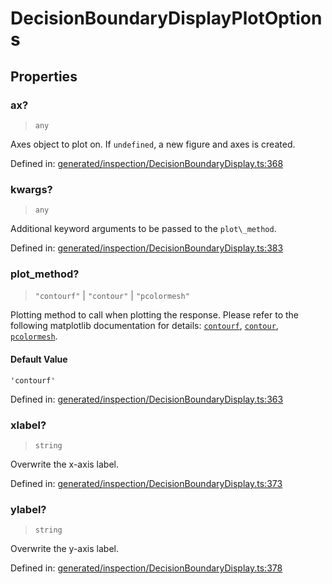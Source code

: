 # DecisionBoundaryDisplayPlotOptions

## Properties

### ax?

> `any`

Axes object to plot on. If `undefined`, a new figure and axes is created.

Defined in:  [generated/inspection/DecisionBoundaryDisplay.ts:368](https://github.com/transitive-bullshit/scikit-learn-ts/blob/b59c1ff/packages/sklearn/src/generated/inspection/DecisionBoundaryDisplay.ts#L368)

### kwargs?

> `any`

Additional keyword arguments to be passed to the `plot\_method`.

Defined in:  [generated/inspection/DecisionBoundaryDisplay.ts:383](https://github.com/transitive-bullshit/scikit-learn-ts/blob/b59c1ff/packages/sklearn/src/generated/inspection/DecisionBoundaryDisplay.ts#L383)

### plot\_method?

> `"contourf"` \| `"contour"` \| `"pcolormesh"`

Plotting method to call when plotting the response. Please refer to the following matplotlib documentation for details: [`contourf`](https://matplotlib.org/stable/api/_as_gen/matplotlib.pyplot.contourf.html#matplotlib.pyplot.contourf "(in Matplotlib v3.7.1)"), [`contour`](https://matplotlib.org/stable/api/_as_gen/matplotlib.pyplot.contour.html#matplotlib.pyplot.contour "(in Matplotlib v3.7.1)"), [`pcolormesh`](https://matplotlib.org/stable/api/_as_gen/matplotlib.pyplot.pcolormesh.html#matplotlib.pyplot.pcolormesh "(in Matplotlib v3.7.1)").

#### Default Value

`'contourf'`

Defined in:  [generated/inspection/DecisionBoundaryDisplay.ts:363](https://github.com/transitive-bullshit/scikit-learn-ts/blob/b59c1ff/packages/sklearn/src/generated/inspection/DecisionBoundaryDisplay.ts#L363)

### xlabel?

> `string`

Overwrite the x-axis label.

Defined in:  [generated/inspection/DecisionBoundaryDisplay.ts:373](https://github.com/transitive-bullshit/scikit-learn-ts/blob/b59c1ff/packages/sklearn/src/generated/inspection/DecisionBoundaryDisplay.ts#L373)

### ylabel?

> `string`

Overwrite the y-axis label.

Defined in:  [generated/inspection/DecisionBoundaryDisplay.ts:378](https://github.com/transitive-bullshit/scikit-learn-ts/blob/b59c1ff/packages/sklearn/src/generated/inspection/DecisionBoundaryDisplay.ts#L378)
